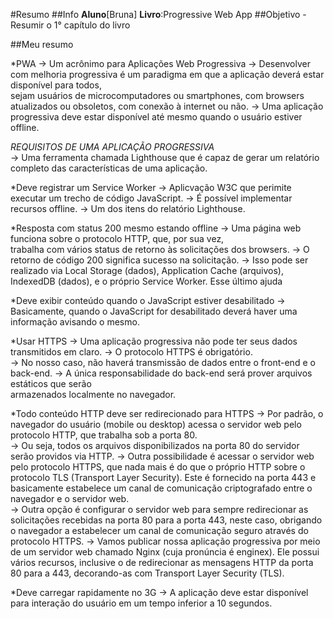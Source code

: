 #Resumo
##Info
**Aluno**[Bruna]
**Livro**:Progressive Web App
##Objetivo
  -Resumir o 1° capítulo do livro


##Meu resumo

*PWA -> Um acrônimo para Aplicações Web Progressiva
    -> Desenvolver	com	melhoria progressiva	 é	 um	 paradigma	 em	 que	 a	 aplicação	 deverá	 estar disponível	 para	 todos,	 
       sejam	 usuários	 de	 microcomputadores	 ou smartphones,	 com	 browsers	 atualizados	 ou	 obsoletos, 
       com conexão	à	internet	ou	não.
    -> Uma	 aplicação	 progressiva	 deve estar	disponível	até	mesmo	quando	o	usuário	estiver	offline.   


*REQUISITOS DE UMA APLICAÇÃO PROGRESSIVA*   
-> Uma ferramenta	chamada	Lighthouse	que	é	capaz	de	gerar	um	relatório completo	 das	 características	 de	 uma	 aplicação.

*Deve registrar um Service Worker -> Aplicvação W3C que perimite executar um trecho de código JavaScript.
                                  -> É possível implementar recursos offline.
                                  -> Um dos itens do relatório Lighthouse.
                                  

*Resposta	com	status	200	mesmo	estando	offline -> Uma	página	web	funciona	 sobre	 o	protocolo	HTTP,	 que,	por sua	 vez,	 
                                                   trabalha	 com	 vários	 status	 de	 retorno	 às	 solicitações	 dos browsers.
                                                -> O	retorno	de	código	200	significa	sucesso	na	solicitação.
                                                -> Isso	 pode	 ser	 realizado	 via	Local	 Storage	 (dados),	Application
                                                   Cache	(arquivos),	IndexedDB	(dados),	e	o	próprio	Service	Worker. Esse último
                                                   ajuda 
                                                
 *Deve	 exibir	 conteúdo	 quando	 o	 JavaScript	 estiver desabilitado -> Basicamente, quando o JavaScript for desabilitado deverá
                                                                           haver uma informação avisando o mesmo.
                                                                           
 *Usar HTTPS -> Uma	 aplicação	 progressiva	 não	 pode	 ter	 seus	 dados transmitidos	 em	 claro.
             -> O	 protocolo	 HTTPS	 é	 obrigatório.	
             -> No nosso	caso,	não	haverá	transmissão	de	dados	entre	o	front-end	e	o back-end.
             -> A	 única	 responsabilidade	 do	 back-end	 será	 prover arquivos	 estáticos	 que	 serão	 
             armazenados	 localmente	 no navegador.
             
*Todo	 conteúdo	 HTTP	 deve	 ser	 redirecionado	 para HTTPS -> Por	 padrão,	 o	 navegador	 do	 usuário
                                                                 (mobile	ou	desktop)	acessa	o	 servidor	web	pelo	protocolo	HTTP,
                                                                 que	 trabalha	 sob	 a	 porta	 80.	 
                                                              -> Ou	 seja,	 todos	 os	 arquivos disponibilizados	na	porta	80	do	servidor	
                                                                 serão	providos	via	HTTP.
                                                              -> Outra	 possibilidade	 é	 acessar	 o	 servidor	 web	 pelo	 protocolo
                                                                 HTTPS,	 que	 nada	 mais	 é	 do	 que	 o	 próprio	 HTTP	 sobre	 o
                                                                 protocolo	 TLS	 (Transport	 Layer	 Security).	 Este	 é	 fornecido	 na
                                                                 porta	 443	 e	 basicamente	 estabelece	 um	 canal	 de	 comunicação
                                                                 criptografado	entre	o	navegador	e	o	servidor	web.	
                                                              -> Outra	 opção	 é	 configurar	 o	 servidor	 web	 para	 sempre
                                                                 redirecionar	as	solicitações	recebidas	na	porta	80	para	a	porta	443,
                                                                 neste	 caso,	 obrigando	 o	 navegador	 a	 estabelecer	 um	 canal	 de
                                                                 comunicação	 seguro	 através	 do	 protocolo	 HTTPS. 
                                                              -> Vamos	 publicar	 nossa	 aplicação	 progressiva	 por	 meio	 de	 um
                                                                 servidor	 web	 chamado	 Nginx	 (cuja	 pronúncia	 é	 enginex).	 Ele
                                                                 possui	 vários	 recursos,	 inclusive	 o	 de	 redirecionar	 as	 mensagens
                                                                 HTTP	da	porta	80	para	a	443,	decorando-as	com	Transport	Layer Security	(TLS). 

*Deve carregar rapidamente no 3G -> A	aplicação deve	 estar	 disponível	 para	 interação	 do	 usuário	 em	 um	 tempo inferior	 a	 10	 segundos.

  
